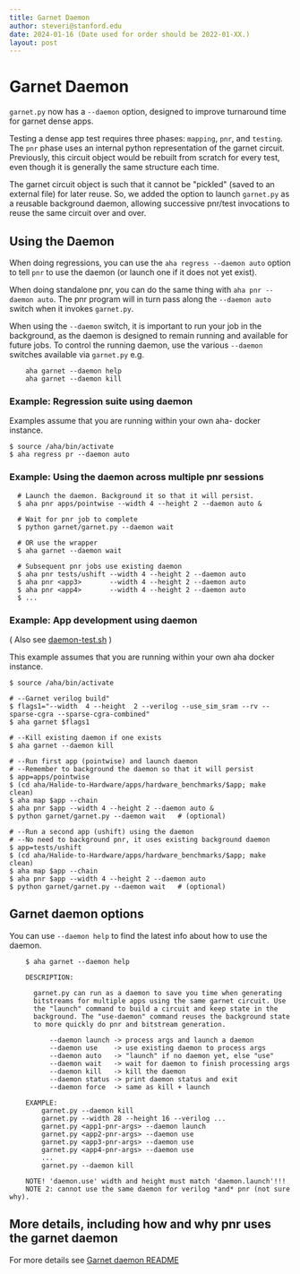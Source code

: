 ```yaml
---
title: Garnet Daemon
author: steveri@stanford.edu
date: 2024-01-16 (Date used for order should be 2022-01-XX.)
layout: post
---
```



# Garnet Daemon

`garnet.py` now has a `--daemon` option, designed to improve turnaround time for garnet dense apps.

Testing
a dense app test requires three phases: `mapping`, `pnr`, and `testing`. The `pnr` phase uses an internal python representation of the garnet circuit. Previously, this circuit object would be rebuilt from scratch for every test, even though it is generally the same structure each time.

The garnet circuit object is such that it cannot be "pickled" (saved to an external file) for later reuse. So, we added the option to launch `garnet.py` as a reusable background daemon, allowing successive pnr/test invocations to reuse the same circuit over and over.

## Using the Daemon

When doing regressions, you can use the `aha regress --daemon auto` option to tell `pnr` to use the daemon (or launch one if it does not yet exist).

When doing standalone pnr, you can do the same thing with `aha pnr --daemon auto`. The pnr program will in turn pass along the `--daemon auto` switch when it invokes `garnet.py`.

When using the `--daemon` switch, it is important to run your job in the background, as the daemon is designed to remain running and available for future jobs. To control the running daemon, use the various `--daemon` switches available via `garnet.py` e.g.
```
    aha garnet --daemon help
    aha garnet --daemon kill
```

### Example: Regression suite using daemon

Examples assume that you are running within your own aha- docker instance.
```
$ source /aha/bin/activate
$ aha regress pr --daemon auto
```

### Example: Using the daemon across multiple pnr sessions
```
  # Launch the daemon. Background it so that it will persist.
  $ aha pnr apps/pointwise --width 4 --height 2 --daemon auto &

  # Wait for pnr job to complete
  $ python garnet/garnet.py --daemon wait

  # OR use the wrapper
  $ aha garnet --daemon wait

  # Subsequent pnr jobs use existing daemon
  $ aha pnr tests/ushift --width 4 --height 2 --daemon auto
  $ aha pnr <app3>       --width 4 --height 2 --daemon auto
  $ aha pnr <app4>       --width 4 --height 2 --daemon auto
  $ ...
```

### Example: App development using daemon

( Also see [daemon-test.sh](https://github.com/StanfordAHA/garnet/blob/master/daemon/daemon-test.sh) )

This example assumes that you are running within your own aha docker instance.
```
$ source /aha/bin/activate

# --Garnet verilog build"
$ flags1="--width  4 --height  2 --verilog --use_sim_sram --rv --sparse-cgra --sparse-cgra-combined"
$ aha garnet $flags1

# --Kill existing daemon if one exists
$ aha garnet --daemon kill

# --Run first app (pointwise) and launch daemon
# --Remember to background the daemon so that it will persist
$ app=apps/pointwise
$ (cd aha/Halide-to-Hardware/apps/hardware_benchmarks/$app; make clean)
$ aha map $app --chain
$ aha pnr $app --width 4 --height 2 --daemon auto &
$ python garnet/garnet.py --daemon wait   # (optional)

# --Run a second app (ushift) using the daemon
# --No need to background pnr, it uses existing background daemon
$ app=tests/ushift
$ (cd aha/Halide-to-Hardware/apps/hardware_benchmarks/$app; make clean)
$ aha map $app --chain
$ aha pnr $app --width 4 --height 2 --daemon auto
$ python garnet/garnet.py --daemon wait   # (optional)
```

## Garnet daemon options

You can use `--daemon help` to find the latest info about how to use the daemon.
```
    $ aha garnet --daemon help

    DESCRIPTION:

      garnet.py can run as a daemon to save you time when generating
      bitstreams for multiple apps using the same garnet circuit. Use
      the "launch" command to build a circuit and keep state in the
      background. The "use-daemon" command reuses the background state
      to more quickly do pnr and bitstream generation.

          --daemon launch -> process args and launch a daemon
          --daemon use    -> use existing daemon to process args
          --daemon auto   -> "launch" if no daemon yet, else "use"
          --daemon wait   -> wait for daemon to finish processing args
          --daemon kill   -> kill the daemon
          --daemon status -> print daemon status and exit
          --daemon force  -> same as kill + launch

    EXAMPLE:
        garnet.py --daemon kill
        garnet.py --width 28 --height 16 --verilog ...
        garnet.py <app1-pnr-args> --daemon launch
        garnet.py <app2-pnr-args> --daemon use
        garnet.py <app3-pnr-args> --daemon use
        garnet.py <app4-pnr-args> --daemon use
        ...
        garnet.py --daemon kill

    NOTE! 'daemon.use' width and height must match 'daemon.launch'!!!
    NOTE 2: cannot use the same daemon for verilog *and* pnr (not sure why).
```

## More details, including how and why pnr uses the garnet daemon

For more details see [Garnet daemon README](https://github.com/StanfordAHA/garnet/blob/master/daemon/README.txt)

